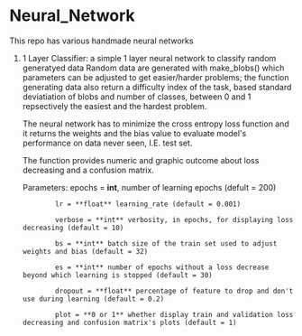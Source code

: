# Neural_Network
This repo has various handmade neural networks

1. 1 Layer Classifier: a simple 1 layer neural network to classify random generatyed data
   Random data are generated with make_blobs() which parameters can be adjusted to get easier/harder problems; the function generating    data also return a difficulty index of the task, based standard deviatiation of blobs and number of classes, between 0 and 1           repsectively the easiest and the hardest problem.
   
   The neural network has to minimize the cross entropy loss function and it returns the weights and the bias value to evaluate           model's    performance on data never seen, I.E. test set.
   
   The function provides numeric and graphic outcome about loss decreasing and a confusion matrix.
   
   Parameters: epochs = **int**, number of learning epochs (defult = 200)
   
               lr = **float** learning_rate (default = 0.001)
   
               verbose = **int** verbosity, in epochs, for displaying loss decreasing (default = 10)
   
               bs = **int** batch size of the train set used to adjust weights and bias (default = 32)
   
               es = **int** number of epochs without a loss decrease beyond which learning is stopped (default = 30)
   
               dropout = **float** percentage of feature to drop and don't use during learning (default = 0.2)
   
               plot = **0 or 1** whether display train and validation loss decreasing and confusion matrix's plots (default = 1)
